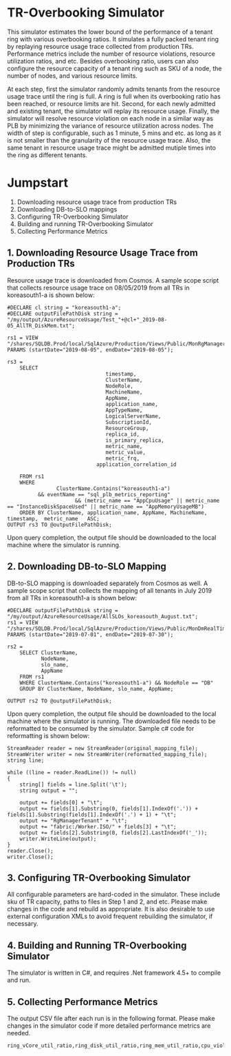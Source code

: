 # TR-Overbooking Simulator
This simulator estimates the lower bound of the performance of a tenant ring with various overbooking ratios. It simulates a fully packed tenant ring by replaying resource usage trace collected from production TRs. Performance metrics include the number of resource violations, resource utilization ratios, and etc. Besides overbooking ratio, users can also configure the resource capacity of a tenant ring such as SKU of a node, the number of nodes, and various resource limits.

At each step, first the simulator randomly admits tenants from the resource usage trace until the ring is full. A ring is full when its overbooking ratio has been reached, or resource limits are hit. Second, for each newly admitted and existing tenant, the simulator will replay its resource usage. Finally, the simulator will resolve resource violation on each node in a similar way as PLB by minimizing the variance of resource utilization across nodes. The width of step is configurable, such as 1 minute, 5 mins and etc. as long as it is not smaller than the granularity of the resource usage trace. Also, the same tenant in resource usage trace might be admitted mutiple times into the ring as different tenants.

# Jumpstart

  1. Downloading resource usage trace from production TRs
  2. Downloading DB-to-SLO mappings
  3. Configuring TR-Overbooking Simulator
  4. Building and running TR-Overbooking Simulator
  5. Collecting Performance Metrics

## 1. Downloading Resource Usage Trace from Production TRs
Resource usage trace is downloaded from Cosmos. A sample scope script that collects resource usage trace on 08/05/2019 from all TRs in koreasouth1-a is shown below:
~~~~
#DECLARE cl string = "koreasouth1-a";
#DECLARE outputFilePathDisk string = "/my/output/AzureResourceUsage/Test_"+@cl+"_2019-08-05_AllTR_DiskMem.txt";

rs1 = VIEW "/shares/SQLDB.Prod/local/SqlAzure/Production/Views/Public/MonRgManager.view"
PARAMS (startDate="2019-08-05", endDate="2019-08-05");

rs3 =
    SELECT 
                                timestamp,
                                ClusterName,
                                NodeRole,
                                MachineName,
                                AppName,
                                application_name,
                                AppTypeName,
                                LogicalServerName,
                                SubscriptionId,
                                ResourceGroup,
                                replica_id,
                                is_primary_replica,
                                metric_name,
                                metric_value,
                                metric_frq,
                             application_correlation_id
                                
    FROM rs1
    WHERE 
                ClusterName.Contains("koreasouth1-a")
          && eventName == "sql_plb_metrics_reporting"
                      && (metric_name == "AppCpuUsage" || metric_name == "InstanceDiskSpaceUsed" || metric_name == "AppMemoryUsageMB")
    ORDER BY ClusterName, application_name, AppName, MachineName, timestamp,  metric_name   ASC;
OUTPUT rs3 TO @outputFilePathDisk;
~~~~

Upon query completion, the output file should be downloaded to the local machine where the simulator is running.

## 2. Downloading DB-to-SLO Mapping
DB-to-SLO mapping is downloaded separately from Cosmos as well. A sample scope script that collects the mapping of all tenants in July 2019 from all TRs in koreasouth1-a is shown below:
~~~~
#DECLARE outputFilePathDisk string = "/my/output/AzureResourceUsage/AllSLOs_koreasouth_August.txt";
rs1 = VIEW "/shares/SQLDB.Prod/local/SqlAzure/Production/Views/Public/MonDmRealTimeResourceStats.view"
PARAMS (startDate="2019-07-01", endDate="2019-07-30");

rs2 =
    SELECT ClusterName,
           NodeName,
           slo_name,
           AppName
    FROM rs1
    WHERE ClusterName.Contains("koreasouth1-a") && NodeRole == "DB" 
    GROUP BY ClusterName, NodeName, slo_name, AppName;

OUTPUT rs2 TO @outputFilePathDisk;
~~~~
Upon query completion, the output file should be downloaded to the local machine where the simulator is running. The downloaded file needs to be reformatted to be consumed by the simulator. Sample c# code for reformatting is shown below:
~~~~
StreamReader reader = new StreamReader(original_mapping_file);
StreamWriter writer = new StreamWriter(reformatted_mapping_file);
string line;

while ((line = reader.ReadLine()) != null)
{
    string[] fields = line.Split('\t');
    string output = "";

    output += fields[0] + "\t";
    output += fields[1].Substring(0, fields[1].IndexOf('.')) + fields[1].Substring(fields[1].IndexOf('.') + 1) + "\t";
    output += "RgManagerTenant" + "\t";
    output += "fabric:/Worker.ISO/" + fields[3] + "\t";
    output += fields[2].Substring(0, fields[2].LastIndexOf('_'));
    writer.WriteLine(output);
}
reader.Close();
writer.Close();
~~~~

## 3. Configuring TR-Overbooking Simulator
All configurable parameters are hard-coded in the simulator. These include sku of TR capacity, paths to files in Step 1 and 2, and etc. Please make changes in the code and rebuild as appropriate. It is also desirable to use external configuration XMLs to avoid frequent rebuilding the simulator, if necessary.

## 4. Building and Running TR-Overbooking Simulator
The simulator is written in C#, and requires .Net framework 4.5+ to compile and run.

## 5. Collecting Performance Metrics
The output CSV file after each run is in the following format. Please make changes in the simulator code if more detailed performance metrics are needed.
~~~~
ring_vCore_util_ratio,ring_disk_util_ratio,ring_mem_util_ratio,cpu_violation_num,disk_violation_num,mem_violation_num,total_db_num
~~~~